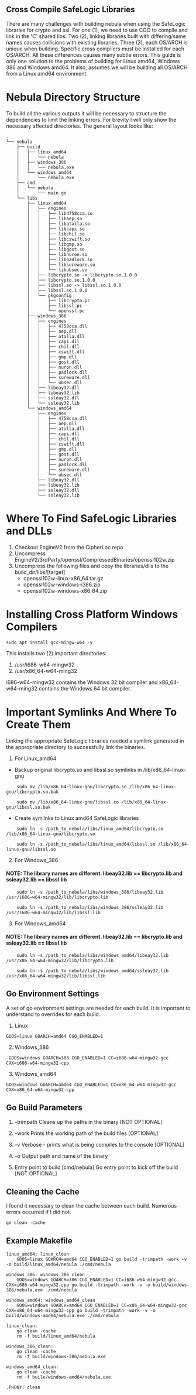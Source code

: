 ## Cross Compile SafeLogic Libraries
There are many challenges with building nebula when using the SafeLogic libraries for crypto and ssl. For one (1), we need to use CGO to compile and link in the 'C' shared libs. Two (2), linking libraries built with differing/same names causes collisions with existing libraries. Three (3), each OS/ARCH is unique when building. Specific cross compilers must be installed for each OS/ARCH. All these differences causes many subtle errors.
This guide is only one solution to the problems of building for Linux amd64, Windows 386 and Windows amd64. It also, assumes we will be building all OS/ARCH from a Linux amd64 environment.

# Nebula Directory Structure
To build all the various outputs it will be necessary to structure the dependencies to limit the linking errors. For brevity I will only show the necessary affected directories. The general layout looks like:

```
.
└── nebula
    ├── build
    │   ├── linux_amd64
    │   │   └── nebula
    │   ├── windows_386
    │   │   └── nebula.exe
    │   └── windows_amd64
    │       └── nebula.exe
    ├── cmd
    │   └── nebula
    │       └── main.go
    └── libs
        ├── linux_amd64
        │   ├── engines
        │   │   ├── lib4758cca.so
        │   │   ├── libaep.so
        │   │   ├── libatalla.so
        │   │   ├── libcapi.so
        │   │   ├── libchil.so
        │   │   ├── libcswift.so
        │   │   ├── libgmp.so
        │   │   ├── libgost.so
        │   │   ├── libnuron.so
        │   │   ├── libpadlock.so
        │   │   ├── libsureware.so
        │   │   └── libubsec.so
        │   ├── libcrypto.so -> libcrypto.so.1.0.0
        │   ├── libcrypto.so.1.0.0
        │   ├── libssl.so -> libssl.so.1.0.0
        │   ├── libssl.so.1.0.0
        │   └── pkgconfig
        │       ├── libcrypto.pc
        │       ├── libssl.pc
        │       └── openssl.pc
        ├── windows_386
        │   ├── engines
        │   │   ├── 4758cca.dll
        │   │   ├── aep.dll
        │   │   ├── atalla.dll
        │   │   ├── capi.dll
        │   │   ├── chil.dll
        │   │   ├── cswift.dll
        │   │   ├── gmp.dll
        │   │   ├── gost.dll
        │   │   ├── nuron.dll
        │   │   ├── padlock.dll
        │   │   ├── sureware.dll
        │   │   └── ubsec.dll
        │   ├── libeay32.dll
        │   ├── libeay32.lib
        │   ├── ssleay32.dll
        │   └── ssleay32.lib
        └── windows_amd64
            ├── engines
            │   ├── 4758cca.dll
            │   ├── aep.dll
            │   ├── atalla.dll
            │   ├── capi.dll
            │   ├── chil.dll
            │   ├── cswift.dll
            │   ├── gmp.dll
            │   ├── gost.dll
            │   ├── nuron.dll
            │   ├── padlock.dll
            │   ├── sureware.dll
            │   └── ubsec.dll
            ├── libeay32.dll
            ├── libeay32.lib
            ├── ssleay32.dll
            └── ssleay32.lib
```

# Where To Find SafeLogic Libraries and DLLs
1. Checkout EngineV2 from the CipherLoc repo
2. Uncompress EngineV2/3rdParty/openssl/CompressedBinaries/openssl102w.zip
3. Uncompress the following files and copy the libraries/dlls to the build_dir/libs/[target]
    - openssl102w-linux-x86_64.tar.gz
    - openssl102w-windows-i386.zip
    - openssl102w-windows-x86_64.zip

# Installing Cross Platform Windows Compilers

`
sudo apt install gcc-mingw-w64 -y
`

This installs two (2) important directories:

1. /usr/i686-w64-mingw32
2. /usr/x86_64-w64-ming32

i686-w64-mingw32 contains the Windows 32 bit compiler and x86_64-w64-ming32 contains the Windows 64 bit compiler.

# Important Symlinks And Where To Create Them
Linking the appropriate SafeLogic libraries needed a symlink generated in the appropriate directory to successfully link the binaries.

1. For Linux_amd64
- Backup original libcrypto.so and libssl.so symlinks in /lib/x86_64-linux-gnu
            
```
    sudo mv /lib/x86_64-linux-gnu/libcrypto.so /lib/x86_64-linux-gnu/libcrypto.so.bak

    sudo mv /lib/x86_64-linux-gnu/libssl.co /lib/x86_64-linux-gnu/libssl.so.bak
```

- Create symlinks to Linux amd64 SafeLogic libraries

```
    sudo ln -s /path_to_nebula/libs/linux_amd64/libcrypto.so /lib/x86_64-linux-gnu/libcrypto.so

    sudo ln -s /path_to_nebula/libs/linux_amd64/libssl.so /lib/x86_64-linux-gnu/libssl.so
```

2. For Windows_386
#### NOTE: The library names are different. libeay32.lib == libcrypto.lib and ssleay32.lib == libssl.lib

```
    sudo ln -s /path_to_nebula/libs/windows_386/libeay32.lib /usr/i686-w64-mingw32/lib/libcrypto.lib

    sudo ln -s /path_to_nebula/libs/windows_386/ssleay32.lib /usr/i686-w64-mingw32/lib/libssl.lib
```

3. For Windows_amd64
#### NOTE: The library names are different. libeay32.lib == libcrypto.lib and ssleay32.lib == libssl.lib

```
    sudo ln -s /path_to_nebula/libs/windows_amd64/libeay32.lib /usr/x86_64-w64-mingw32/lib/libcrypto.lib

    sudo ln -s /path_to_nebula/libs/windows_amd64/ssleay32.lib /usr/x86_64-w64-mingw32/lib/libssl.lib
```

## Go Environment Settings
A set of go environment settings are needed for each build. It is important to understand to overrides for each build.

1. Linux

` GOOS=linux GOARCH=amd64 CGO_ENABLED=1 `

2. Windows_386

` GOOS=windows GOARCH=386 CGO_ENABLED=1 CC=i686-w64-mingw32-gcc CXX=i686-w64-mingw32-cpp`

3. Windows_amd64

` GOOS=windows GOARCH=amd64 CGO_ENABLED=1 CC=x86_64-w64-mingw32-gcc CXX=x86_64-w64-mingw32-cpp `

## Go Build Parameters

1. -trimpath
Cleans up the paths in the binary [NOT OPTIONAL]

2. -work
Prints the working path of the build files [OPTIONAL]

3. -v
Verbose - prints what is being compiles to the console [OPTIONAL]

4. -o
Output path and name of the binary

5. Entry point to build [cmd/nebula]
Go entry point to kick off the build [NOT OPTIONAL]

## Cleaning the Cache
I found it necessary to clean the cache between each build. Numerous errors occurred if I did not.

`
go clean -cache
`

## Example Makefile

```
linux_amd64: linux_clean
	GOOS=linux GOARCH=amd64 CGO_ENABLED=1 go build -trimpath -work -v -o build/linux_amd64/nebula ./cmd/nebula

windows_386: windows_386_clean
	GOOS=windows GOARCH=386 CGO_ENABLED=1 CC=i686-w64-mingw32-gcc CXX=i686-w64-mingw32-cpp go build -trimpath -work -v -o build/windows-386/nebula.exe ./cmd/nebula

windows_amd64: windows_amd64_clean
	GOOS=windows GOARCH=amd64 CGO_ENABLED=1 CC=x86_64-w64-mingw32-gcc CXX=x86_64-w64-mingw32-cpp go build -trimpath -work -v -o build/windows-amd64/nebula.exe ./cmd/nebula

linux_clean:
	go clean -cache
	rm -f build/linux_amd64/nebula

windows_386_clean:
	go clean -cache
	rm -f build/windows-386/nebula.exe

windows_amd64_clean:
	go clean -cache
	rm -f buile/windows-amd64/nebula.exe

.PHONY: clean
```

